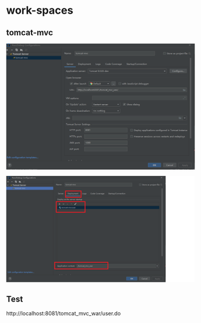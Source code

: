 # work-spaces

## tomcat-mvc
![img.png](docs/imgs/tomcat-mvc-1.png)

![img.png](docs/imgs/tomcat-mvc-2.png)



## Test 

http://localhost:8081/tomcat_mvc_war/user.do